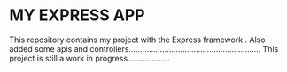 MY EXPRESS APP
====
This repository contains my project with the Express framework .
Also  added some apis and controllers...........................................................
This project is still a work in progress...................

